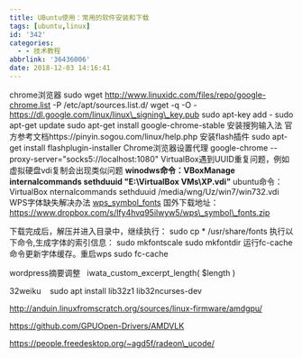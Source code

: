 ```yaml
---
title: UBuntu使用：常用的软件安装和下载
tags: [ubuntu,linux]
id: '342'
categories:
  - - 技术教程
abbrlink: '36436006'
date: 2018-12-03 14:16:41
---
```


chrome浏览器 sudo wget http://www.linuxidc.com/files/repo/google-chrome.list -P /etc/apt/sources.list.d/ wget -q -O - https://dl.google.com/linux/linux\_signing\_key.pub sudo apt-key add - sudo apt-get update sudo apt-get install google-chrome-stable 安装搜狗输入法 官方参考文档https://pinyin.sogou.com/linux/help.php 安装flash插件 sudo apt-get install flashplugin-installer Chrome浏览器设置代理 google-chrome --proxy-server="socks5://localhost:1080" VirtualBox遇到UUID重复问题，例如虚拟硬盘vdi复制会出现类似问题 **winodws命令：VBoxManage internalcommands sethduuid "E:\\VirtualBox VMs\\XP.vdi"** ubuntu命令：VirtualBox nternalcommands sethduuid /media/wng/Uz/win7/win732.vdi WPS字体缺失解决办法 [wps\_symbol\_fonts](https://post.332b.com/wp-content/uploads/2018/12/wps_symbol_fonts.zip) 国外下载地址：https://www.dropbox.com/s/lfy4hvq95ilwyw5/wps\_symbol\_fonts.zip

下载完成后，解压并进入目录中，继续执行： sudo cp \* /usr/share/fonts 执行以下命令,生成字体的索引信息： sudo mkfontscale sudo mkfontdir 运行fc-cache命令更新字体缓存。重启wps sudo fc-cache

wordpress摘要调整   iwata\_custom\_excerpt\_length( $length )

32weiku    sudo apt install lib32z1 lib32ncurses-dev

http://anduin.linuxfromscratch.org/sources/linux-firmware/amdgpu/

https://github.com/GPUOpen-Drivers/AMDVLK

https://people.freedesktop.org/~agd5f/radeon\_ucode/